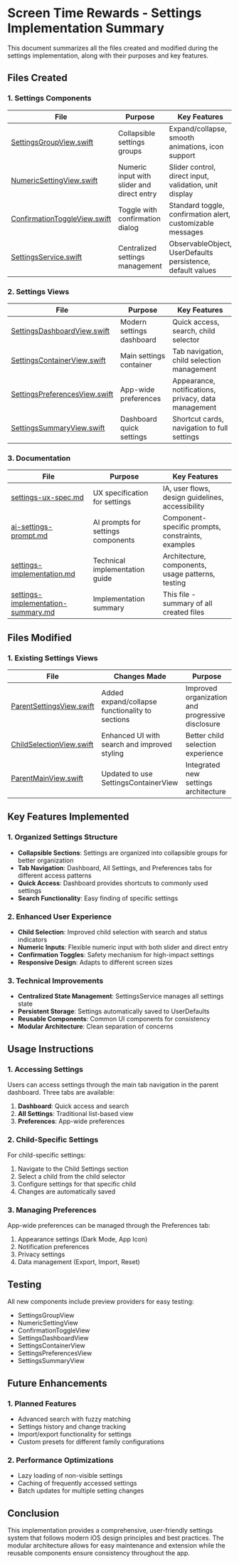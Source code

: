 # Screen Time Rewards - Settings Implementation Summary

This document summarizes all the files created and modified during the settings implementation, along with their purposes and key features.

## Files Created

### 1. Settings Components

| File | Purpose | Key Features |
|------|---------|--------------|
| [SettingsGroupView.swift](file:///Users/ameen/Documents/ScreenTimeRewards-Workspace/Apps/ScreenTimeApp/ScreenTimeApp/Features/ParentSettings/SettingsGroupView.swift) | Collapsible settings groups | Expand/collapse, smooth animations, icon support |
| [NumericSettingView.swift](file:///Users/ameen/Documents/ScreenTimeRewards-Workspace/Apps/ScreenTimeApp/ScreenTimeApp/Features/ParentSettings/NumericSettingView.swift) | Numeric input with slider and direct entry | Slider control, direct input, validation, unit display |
| [ConfirmationToggleView.swift](file:///Users/ameen/Documents/ScreenTimeRewards-Workspace/Apps/ScreenTimeApp/ScreenTimeApp/Features/ParentSettings/ConfirmationToggleView.swift) | Toggle with confirmation dialog | Standard toggle, confirmation alert, customizable messages |
| [SettingsService.swift](file:///Users/ameen/Documents/ScreenTimeRewards-Workspace/Apps/ScreenTimeApp/ScreenTimeApp/Features/ParentSettings/SettingsService.swift) | Centralized settings management | ObservableObject, UserDefaults persistence, default values |

### 2. Settings Views

| File | Purpose | Key Features |
|------|---------|--------------|
| [SettingsDashboardView.swift](file:///Users/ameen/Documents/ScreenTimeRewards-Workspace/Apps/ScreenTimeApp/ScreenTimeApp/Features/ParentSettings/SettingsDashboardView.swift) | Modern settings dashboard | Quick access, search, child selector |
| [SettingsContainerView.swift](file:///Users/ameen/Documents/ScreenTimeRewards-Workspace/Apps/ScreenTimeApp/ScreenTimeApp/Features/ParentSettings/SettingsContainerView.swift) | Main settings container | Tab navigation, child selection management |
| [SettingsPreferencesView.swift](file:///Users/ameen/Documents/ScreenTimeRewards-Workspace/Apps/ScreenTimeApp/ScreenTimeApp/Features/ParentSettings/SettingsPreferencesView.swift) | App-wide preferences | Appearance, notifications, privacy, data management |
| [SettingsSummaryView.swift](file:///Users/ameen/Documents/ScreenTimeRewards-Workspace/Apps/ScreenTimeApp/ScreenTimeApp/Features/ParentDashboard/SettingsSummaryView.swift) | Dashboard quick settings | Shortcut cards, navigation to full settings |

### 3. Documentation

| File | Purpose | Key Features |
|------|---------|--------------|
| [settings-ux-spec.md](file:///Users/ameen/Documents/ScreenTimeRewards-Workspace/docs/settings-ux-spec.md) | UX specification for settings | IA, user flows, design guidelines, accessibility |
| [ai-settings-prompt.md](file:///Users/ameen/Documents/ScreenTimeRewards-Workspace/docs/ai-settings-prompt.md) | AI prompts for settings components | Component-specific prompts, constraints, examples |
| [settings-implementation.md](file:///Users/ameen/Documents/ScreenTimeRewards-Workspace/docs/settings-implementation.md) | Technical implementation guide | Architecture, components, usage patterns, testing |
| [settings-implementation-summary.md](file:///Users/ameen/Documents/ScreenTimeRewards-Workspace/docs/settings-implementation-summary.md) | Implementation summary | This file - summary of all created files |

## Files Modified

### 1. Existing Settings Views

| File | Changes Made | Purpose |
|------|--------------|---------|
| [ParentSettingsView.swift](file:///Users/ameen/Documents/ScreenTimeRewards-Workspace/Apps/ScreenTimeApp/ScreenTimeApp/Features/ParentSettings/ParentSettingsView.swift) | Added expand/collapse functionality to sections | Improved organization and progressive disclosure |
| [ChildSelectionView.swift](file:///Users/ameen/Documents/ScreenTimeRewards-Workspace/Apps/ScreenTimeApp/ScreenTimeApp/Features/ParentSettings/ChildSelectionView.swift) | Enhanced UI with search and improved styling | Better child selection experience |
| [ParentMainView.swift](file:///Users/ameen/Documents/ScreenTimeRewards-Workspace/Apps/ScreenTimeApp/ScreenTimeApp/Features/ParentDashboard/ParentMainView.swift) | Updated to use SettingsContainerView | Integrated new settings architecture |

## Key Features Implemented

### 1. Organized Settings Structure

- **Collapsible Sections**: Settings are organized into collapsible groups for better organization
- **Tab Navigation**: Dashboard, All Settings, and Preferences tabs for different access patterns
- **Quick Access**: Dashboard provides shortcuts to commonly used settings
- **Search Functionality**: Easy finding of specific settings

### 2. Enhanced User Experience

- **Child Selection**: Improved child selection with search and status indicators
- **Numeric Inputs**: Flexible numeric input with both slider and direct entry
- **Confirmation Toggles**: Safety mechanism for high-impact settings
- **Responsive Design**: Adapts to different screen sizes

### 3. Technical Improvements

- **Centralized State Management**: SettingsService manages all settings state
- **Persistent Storage**: Settings automatically saved to UserDefaults
- **Reusable Components**: Common UI components for consistency
- **Modular Architecture**: Clean separation of concerns

## Usage Instructions

### 1. Accessing Settings

Users can access settings through the main tab navigation in the parent dashboard. Three tabs are available:

1. **Dashboard**: Quick access and search
2. **All Settings**: Traditional list-based view
3. **Preferences**: App-wide preferences

### 2. Child-Specific Settings

For child-specific settings:

1. Navigate to the Child Settings section
2. Select a child from the child selector
3. Configure settings for that specific child
4. Changes are automatically saved

### 3. Managing Preferences

App-wide preferences can be managed through the Preferences tab:

1. Appearance settings (Dark Mode, App Icon)
2. Notification preferences
3. Privacy settings
4. Data management (Export, Import, Reset)

## Testing

All new components include preview providers for easy testing:

- SettingsGroupView
- NumericSettingView
- ConfirmationToggleView
- SettingsDashboardView
- SettingsContainerView
- SettingsPreferencesView
- SettingsSummaryView

## Future Enhancements

### 1. Planned Features

- Advanced search with fuzzy matching
- Settings history and change tracking
- Import/export functionality for settings
- Custom presets for different family configurations

### 2. Performance Optimizations

- Lazy loading of non-visible settings
- Caching of frequently accessed settings
- Batch updates for multiple setting changes

## Conclusion

This implementation provides a comprehensive, user-friendly settings system that follows modern iOS design principles and best practices. The modular architecture allows for easy maintenance and extension while the reusable components ensure consistency throughout the app.